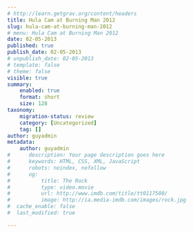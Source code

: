 ```yaml
---
# http://learn.getgrav.org/content/headers
title: Hula Cam at Burning Man 2012
slug: hula-cam-at-burning-man-2012
# menu: Hula Cam at Burning Man 2012
date: 02-05-2013
published: true
publish_date: 02-05-2013
# unpublish_date: 02-05-2013
# template: false
# theme: false
visible: true
summary:
    enabled: true
    format: short
    size: 128
taxonomy:
    migration-status: review
    category: [Uncategorized]
    tag: []
author: guyadmin
metadata:
    author: guyadmin
#      description: Your page description goes here
#      keywords: HTML, CSS, XML, JavaScript
#      robots: noindex, nofollow
#      og:
#          title: The Rock
#          type: video.movie
#          url: http://www.imdb.com/title/tt0117500/
#          image: http://ia.media-imdb.com/images/rock.jpg
#  cache_enable: false
#  last_modified: true

---
```


